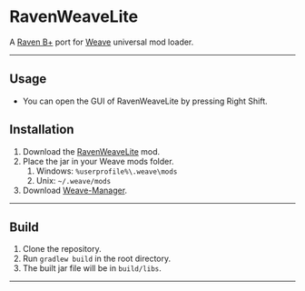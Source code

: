 # RavenWeaveLite
A [Raven B+](https://github.com/Kopamed/Raven-bPLUS) port for [Weave](https://github.com/Weave-MC) universal mod loader.

---

## Usage
- You can open the GUI of RavenWeaveLite by pressing Right Shift.

## Installation
1. Download the [RavenWeaveLite](https://github.com/PianoPenguin471/RavenWeaveLite/releases) mod.
2. Place the jar in your Weave mods folder.
    1. Windows: `%userprofile%\.weave\mods`
    2. Unix: `~/.weave/mods`
3. Download [Weave-Manager](https://github.com/exejar/Weave-Manager/releases).

---

## Build
1. Clone the repository.
2. Run `gradlew build` in the root directory.
3. The built jar file will be in `build/libs`.

---
